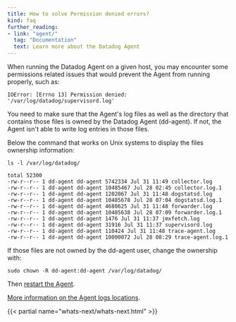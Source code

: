 ```yaml
---
title: How to solve Permission denied errors?
kind: faq
further_reading:
- link: "agent/"
  tag: "Documentation"
  text: Learn more about the Datadog Agent
---
```


When running the Datadog Agent on a given host, you may encounter some permissions related issues that would prevent the Agent from running properly, such as:

```
IOError: [Errno 13] Permission denied: '/var/log/datadog/supervisord.log'
```

You need to make sure that the Agent's log files as well as the directory that contains those files is owned by the Datadog Agent (dd-agent). 
If not, the Agent isn't able to write log entries in those files.

Below the command that works on Unix systems to display the files ownership information:

```
ls -l /var/log/datadog/

total 52300
-rw-r--r-- 1 dd-agent dd-agent 5742334 Jul 31 11:49 collector.log
-rw-r--r-- 1 dd-agent dd-agent 10485467 Jul 28 02:45 collector.log.1
-rw-r--r-- 1 dd-agent dd-agent 1202067 Jul 31 11:48 dogstatsd.log
-rw-r--r-- 1 dd-agent dd-agent 10485678 Jul 28 07:04 dogstatsd.log.1
-rw-r--r-- 1 dd-agent dd-agent 4680625 Jul 31 11:48 forwarder.log
-rw-r--r-- 1 dd-agent dd-agent 10485638 Jul 28 07:09 forwarder.log.1
-rw-r--r-- 1 dd-agent dd-agent 1476 Jul 31 11:37 jmxfetch.log
-rw-r--r-- 1 dd-agent dd-agent 31916 Jul 31 11:37 supervisord.log
-rw-r--r-- 1 dd-agent dd-agent 110424 Jul 31 11:48 trace-agent.log
-rw-r--r-- 1 dd-agent dd-agent 10000072 Jul 28 08:29 trace-agent.log.1
```

If those files are not owned by the dd-agent user, change the ownership with:

```
sudo chown -R dd-agent:dd-agent /var/log/datadog/
```

Then [restart the Agent][1].

[More information on the Agent logs locations][2].

{{< partial name="whats-next/whats-next.html" >}}


[1]: /agent/faq/agent-commands
[2]: /agent/basic_agent_usage/#log-location
